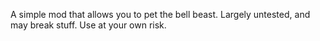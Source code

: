 A simple mod that allows you to pet the bell beast.
Largely untested, and may break stuff.
Use at your own risk.